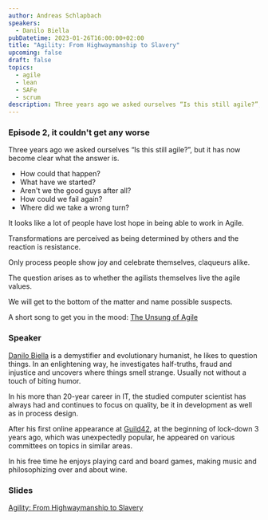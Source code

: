 ```yaml
---
author: Andreas Schlapbach
speakers:
  - Danilo Biella
pubDatetime: 2023-01-26T16:00:00+02:00
title: "Agility: From Highwaymanship to Slavery"
upcoming: false
draft: false
topics:
  - agile
  - lean
  - SAFe
  - scrum
description: Three years ago we asked ourselves “Is this still agile?”, but it has now become clear what the answer is.
---
```


### Episode 2, it couldn't get any worse

Three years ago we asked ourselves “Is this still agile?”, but it has now become clear what the answer is.

- How could that happen?
- What have we started?
- Aren't we the good guys after all?
- How could we fail again?
- Where did we take a wrong turn?

It looks like a lot of people have lost hope in being able to work in Agile.

Transformations are perceived as being determined by others and the reaction is resistance.

Only process people show joy and celebrate themselves, claqueurs alike.

The question arises as to whether the agilists themselves live the agile values.

We will get to the bottom of the matter and name possible suspects.

A short song to get you in the mood: [The Unsung of Agile](https://www.youtube.com/watch?v=MhikHjIPb6w)

### Speaker

[Danilo Biella](https://linkedin.com/in/danilo-biella-3564a41) is a demystifier and evolutionary humanist, he likes to question things. In an enlightening way, he investigates half-truths, fraud and injustice and uncovers where things smell strange. Usually not without a touch of biting humor.

In his more than 20-year career in IT, the studied computer scientist has always had and continues to focus on quality, be it in development as well as in process design.

After his first online appearance at [Guild42](https://www.guild42.ch), at the beginning of lock-down 3 years ago, which was unexpectedly popular, he appeared on various committees on topics in similar areas.

In his free time he enjoys playing card and board games, making music and philosophizing over and about wine.

### Slides

[Agility: From Highwaymanship to Slavery](https://guild42.ch/wp-content/uploads/2023/01/Slavery-GER-static.pdf)
